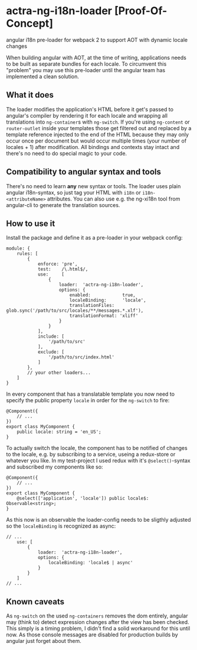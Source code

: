 # actra-ng-i18n-loader [Proof-Of-Concept]
angular i18n pre-loader for webpack 2 to support AOT with dynamic locale changes

When building angular with AOT, at the time of writing, applications needs to be built as separate bundles for each locale.
To circumvent this "problem" you may use this pre-loader until the angular team has implemented a clean solution.


## What it does
The loader modifies the application's HTML before it get's passed to angular's compiler by rendering it for each locale and wrapping all translations into `ng-container`s with `ng-switch`.
If you're using `ng-content` or `router-outlet` inside your templates those get filtered out and replaced by a template reference injected to the end of the HTML because they may only occur once per
document but would occur multiple times (your number of locales + 1) after modification.
All bindings and contexts stay intact and there's no need to do special magic to your code.


## Compatibility to angular syntax and tools
There's no need to learn **any** new syntax or tools.
The loader uses plain angular i18n-syntax, so just tag your HTML with `i18n` or `i18n-<attributeName>` attributes.
You can also use e.g. the ng-xi18n tool from angular-cli to generate the translation sources.


## How to use it
Install the package and define it as a pre-loader in your webpack config:
```
module: {
    rules: [
        {
            enforce: 'pre',
            test:    /\.html$/,
            use:     [
                {
                    loader:  'actra-ng-i18n-loader',
                    options: {
                        enabled:            true,
                        localeBinding:      'locale',
                        translationFiles:   glob.sync('/path/to/src/locales/**/messages.*.xlf'),
                        translationFormat: 'xliff'
                    }
                }
            ],
            include: [
                '/path/to/src'
            ],
            exclude: [
                '/path/to/src/index.html'
            ]
        },
        // your other loaders...
    ]
}
```

In every component that has a translatable template you now need to specify the public property `locale` in order for the `ng-switch` to fire:
```
@Component({
    // ...
})
export class MyComponent {
    public locale: string = 'en_US';
}
```

To actually switch the locale, the component has to be notified of changes to the locale, e.g. by subscribing to a service, useing a redux-store or whatever you like.
In my test-project I used redux with it's `@select()`-syntax and subscribed my components like so:
```
@Component({
    // ...
})
export class MyComponent {
    @select(['application', 'locale']) public locale$: Observable<string>;
}
```

As this now is an observable the loader-config needs to be sligthly adjusted so the `localeBinding` is recognized as async:
```
// ...
    use: [
        {
            loader:  'actra-ng-i18n-loader',
            options: {
                localeBinding: 'locale$ | async'
            }
        }
    ]
// ...
```


## Known caveats
As `ng-switch` on the used `ng-containers` removes the dom entirely, angular may (think to) detect expression changes after the view has been checked.
This simply is a timing problem, I didn't find a solid workaround for this until now.
As those console messages are disabled for production builds by angular just forget about them.
